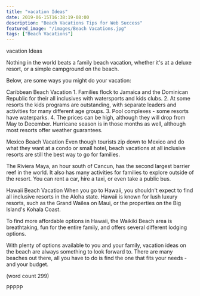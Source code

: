 ```yaml
---
title: "vacation Ideas"
date: 2019-06-15T16:38:19-08:00
description: "Beach Vacations Tips for Web Success"
featured_image: "/images/Beach Vacations.jpg"
tags: ["Beach Vacations"]
---
```


vacation Ideas

Nothing in the world beats a family beach vacation,
whether it's at a deluxe resort, or a simple
campground on the beach.  

Below, are some ways you might do your vacation:

Caribbean Beach Vacation
	1.  Families flock to Jamaica and the
Dominican Republic for their all inclusives with 
watersports and kids clubs.
	2.  At some resorts the kids programs are
outstanding, with separate leaders and activities
for many different age groups.
	3.  Pool complexes - some resorts have 
waterparks.
	4.  The prices can be high, although they
will drop from May to December.  Hurricane season is
in those months as well, although most resorts offer
weather guarantees.

Mexico Beach Vacation
Even though tourists zip down to Mexico and do
what they want at a condo or small hotel, beach 
vacations at all inclusive resorts are still the best
way to go for families.

The Riviera Maya, an hour south of Cancun, has
the second largest barrier reef in the world.  It
also has many activities for families to explore
outside of the resort.  You can rent a car, hire
a taxi, or even take a public bus.

Hawaii Beach Vacation
When you go to Hawaii, you shouldn't expect to 
find all inclusive resorts in the Aloha state.
Hawaii is known for lush luxury resorts, such as
the Grand Wailea on Maui, or the properties on
the Big Island's Kohala Coast.

To find more affordable options in Hawaii, the
Waikiki Beach area is breathtaking, fun for the
entire family, and offers several different lodging
options.  

With plenty of options available to you and your
family, vacation ideas on the beach are always 
something to look forward to.  There are many beaches
out there, all you have to do is find the one that
fits your needs - and your budget.

(word count 299)

PPPPP
